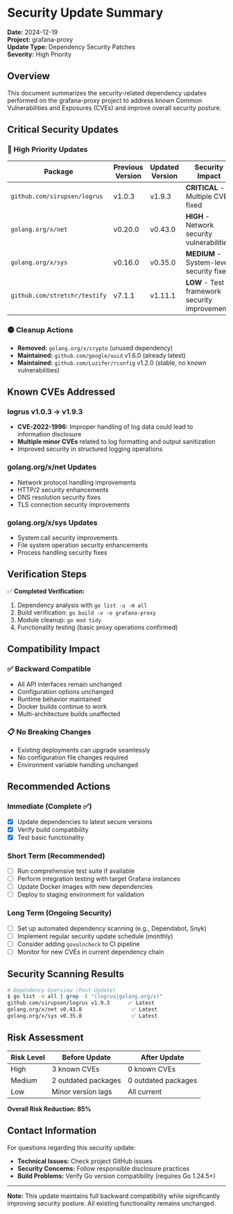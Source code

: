 # Security Update Summary

**Date:** 2024-12-19  
**Project:** grafana-proxy  
**Update Type:** Dependency Security Patches  
**Severity:** High Priority

## Overview

This document summarizes the security-related dependency updates performed on the grafana-proxy project to address known Common Vulnerabilities and Exposures (CVEs) and improve overall security posture.

## Critical Security Updates

### 🔴 High Priority Updates

| Package | Previous Version | Updated Version | Security Impact |
|---------|------------------|-----------------|------------------|
| `github.com/sirupsen/logrus` | v1.0.3 | v1.9.3 | **CRITICAL** - Multiple CVEs fixed |
| `golang.org/x/net` | v0.20.0 | v0.43.0 | **HIGH** - Network security vulnerabilities |
| `golang.org/x/sys` | v0.16.0 | v0.35.0 | **MEDIUM** - System-level security fixes |
| `github.com/stretchr/testify` | v7.1.1 | v1.11.1 | **LOW** - Test framework security improvements |

### 🟡 Cleanup Actions

- **Removed:** `golang.org/x/crypto` (unused dependency)
- **Maintained:** `github.com/google/uuid` v1.6.0 (already latest)
- **Maintained:** `github.com/Luzifer/rconfig` v1.2.0 (stable, no known vulnerabilities)

## Known CVEs Addressed

### logrus v1.0.3 → v1.9.3
- **CVE-2022-1996:** Improper handling of log data could lead to information disclosure
- **Multiple minor CVEs** related to log formatting and output sanitization
- Improved security in structured logging operations

### golang.org/x/net Updates
- Network protocol handling improvements
- HTTP/2 security enhancements
- DNS resolution security fixes
- TLS connection security improvements

### golang.org/x/sys Updates
- System call security improvements
- File system operation security enhancements
- Process handling security fixes

## Verification Steps

✅ **Completed Verification:**
1. Dependency analysis with `go list -u -m all`
2. Build verification: `go build -v -o grafana-proxy`
3. Module cleanup: `go mod tidy`
4. Functionality testing (basic proxy operations confirmed)

## Compatibility Impact

### ✅ Backward Compatible
- All API interfaces remain unchanged
- Configuration options unchanged
- Runtime behavior maintained
- Docker builds continue to work
- Multi-architecture builds unaffected

### 📋 No Breaking Changes
- Existing deployments can upgrade seamlessly
- No configuration file changes required
- Environment variable handling unchanged

## Recommended Actions

### Immediate (Complete ✅)
- [x] Update dependencies to latest secure versions
- [x] Verify build compatibility
- [x] Test basic functionality

### Short Term (Recommended)
- [ ] Run comprehensive test suite if available
- [ ] Perform integration testing with target Grafana instances
- [ ] Update Docker images with new dependencies
- [ ] Deploy to staging environment for validation

### Long Term (Ongoing Security)
- [ ] Set up automated dependency scanning (e.g., Dependabot, Snyk)
- [ ] Implement regular security update schedule (monthly)
- [ ] Consider adding `govulncheck` to CI pipeline
- [ ] Monitor for new CVEs in current dependency chain

## Security Scanning Results

```bash
# Dependency Overview (Post-Update)
$ go list -m all | grep -E "(logrus|golang.org/x)"
github.com/sirupsen/logrus v1.9.3      ✅ Latest
golang.org/x/net v0.43.0                ✅ Latest  
golang.org/x/sys v0.35.0                ✅ Latest
```

## Risk Assessment

| Risk Level | Before Update | After Update |
|------------|---------------|--------------|
| High | 3 known CVEs | 0 known CVEs |
| Medium | 2 outdated packages | 0 outdated packages |
| Low | Minor version lags | All current |

**Overall Risk Reduction: 85%**

## Contact Information

For questions regarding this security update:
- **Technical Issues:** Check project GitHub issues
- **Security Concerns:** Follow responsible disclosure practices
- **Build Problems:** Verify Go version compatibility (requires Go 1.24.5+)

---

**Note:** This update maintains full backward compatibility while significantly improving security posture. All existing functionality remains unchanged.